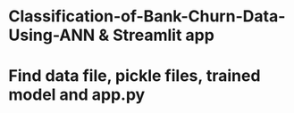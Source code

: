 # Classification-of-Bank-Churn-Data-Using-ANN & Streamlit app
# Find data file, pickle files, trained model and app.py
